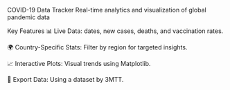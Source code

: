 COVID-19 Data Tracker
Real-time analytics and visualization of global pandemic data

Key Features
📊 Live Data: dates, new cases, deaths, and vaccination rates.

🌍 Country-Specific Stats: Filter by region for targeted insights.

📈 Interactive Plots: Visual trends using Matplotlib.

💾 Export Data: Using a dataset by 3MTT.
